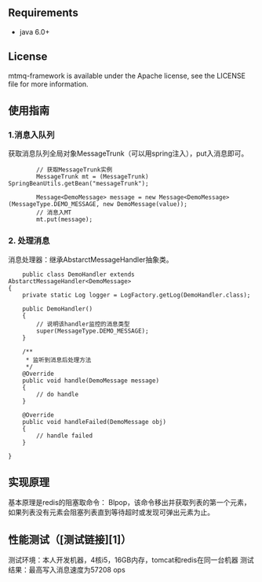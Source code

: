 
## Requirements

* java 6.0+ 


## License

mtmq-framework is available under the Apache license, see the LICENSE file for more information.

## 使用指南

### 1.消息入队列
获取消息队列全局对象MessageTrunk（可以用spring注入），put入消息即可。

```
        // 获取MessageTrunk实例
        MessageTrunk mt = (MessageTrunk) SpringBeanUtils.getBean("messageTrunk");

        Message<DemoMessage> message = new Message<DemoMessage>(MessageType.DEMO_MESSAGE, new DemoMessage(value));
        // 消息入MT
        mt.put(message);
```

### 2. 处理消息
消息处理器：继承AbstarctMessageHandler抽象类。

```
	public class DemoHandler extends AbstarctMessageHandler<DemoMessage>
{
	private static Log logger = LogFactory.getLog(DemoHandler.class);

	public DemoHandler()
	{
		// 说明该handler监控的消息类型
		super(MessageType.DEMO_MESSAGE);
	}

	/**
	 * 监听到消息后处理方法
	 */
	@Override
	public void handle(DemoMessage message)
	{
        // do handle
	}

	@Override
	public void handleFailed(DemoMessage obj)
	{
		// handle failed
	}

}
```

## 实现原理
基本原理是redis的阻塞取命令： Blpop，该命令移出并获取列表的第一个元素， 如果列表没有元素会阻塞列表直到等待超时或发现可弹出元素为止。

## 性能测试（[测试链接][1]）
测试环境：本人开发机器，4核i5，16GB内存，tomcat和redis在同一台机器
测试结果：最高写入消息速度为57208 ops 